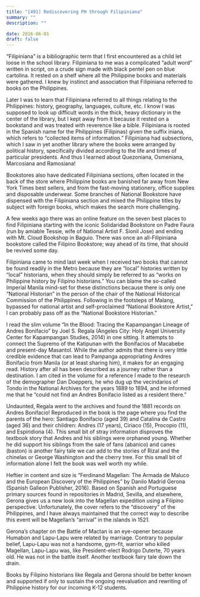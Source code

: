 ```yaml
---
title: "[491] Rediscovering PH through Filipiniana"
summary: ""
description: ""

date: 2016-06-01
draft: false
---
```


“Filipiniana” is a bibliographic term that I first encountered as a child let loose in the school library. Filipiniana to me was a complicated “adult word” written in script, on a crude sign made with black pentel pen on blue cartolina. It rested on a shelf where all the Philippine books and materials were gathered. I knew by instinct and association that Filipiniana referred to books on the Philippines.

Later I was to learn that Filipiniana referred to all things relating to the Philippines: history, geography, languages, culture, etc. I know I was supposed to look up difficult words in the thick, heavy dictionary in the center of the library, but I kept away from it because it rested on a bookstand and was treated with reverence like a bible. Filipiniana is rooted in the Spanish name for the Philippines (Filipinas) given the suffix iniana, which  refers to “collected items of information.” Filipiniana had subsections, which I saw in yet another library where the books were arranged by political history, specifically divided according to the life and times of particular presidents. And thus I learned about Quezoniana, Osmeniana, Marcosiana and Ramosiana!

Bookstores also have dedicated Filipiniana sections, often located in the back of the store where Philippine books are banished far away from New York Times best sellers, and from the fast-moving stationery, office supplies and disposable underwear. Some branches of National Bookstore have dispensed with the Filipiniana section and mixed the Philippine titles by subject with foreign books, which makes the search more challenging.

A few weeks ago there was an online feature on the seven best places to find Filipiniana starting with the iconic Solidaridad Bookstore on Padre Faura (run by amiable Tessie, wife of National Artist F. Sionil Jose) and ending with Mt. Cloud Bookshop in Baguio. There was once an all-Filipiniana bookstore called the Filipino Bookstore; way ahead of its time, that should be revived some day.

Filipiniana came to mind last week when I received two books that cannot be found readily in the Metro because they are “local” histories written by “local” historians, when they should simply be referred to as “works on Philippine history by Filipino historians.” You can blame the so-called Imperial Manila mind-set for these distinctions because there is only one “National Historian” in the person of the chair of the National Historical Commission of the Philippines. Following in the footsteps of Malang, bypassed for national artist and self-proclaimed “National Bookstore Artist,” I can probably pass off as the “National Bookstore Historian.”

I read the slim volume “In the Blood: Tracing the Kapampangan Lineage of Andres Bonifacio” by Joel S. Regala (Angeles City: Holy Angel University Center for Kapampangan Studies, 2014) in one sitting. It attempts to connect the Supremo of the Katipunan with the Bonifacios of Macabebe and present-day Masantol. While the author admits that there is very little credible evidence that can lead to Pampanga appropriating Andres Bonifacio from Manila (or at least sharing him), it makes for an engaging read. History after all has been described as a journey rather than a destination. I am cited in the volume for a reference I made to the research of the demographer Dan Doeppers, he who dug up the vecindarios of Tondo in the National Archives for the years 1889 to 1894, and he informed me that he “could not find an Andres Bonifacio listed as a resident there.”

Undaunted, Regala went to the archives and found the 1881 records on Andres Bonifacio! Reproduced in the book is the page where you find the parents of the hero: Santiago Bonifacio (aged 39) and Catalina de Castro (aged 36) and their children: Andres (17 years), Ciriaco (15), Procopio (11), and Espiridiona (4). This small bit of stray information disproves the textbook story that Andres and his siblings were orphaned young. Whether he did support his siblings from the sale of fans (abanico) and canes (baston) is another fairy tale we can add to the stories of Rizal and the chinelas or George Washington and the cherry tree. For this small bit of information alone I felt the book was well worth my while.

Heftier in content and size is “Ferdinand Magellan: The Armada de Maluco and the European Discovery of the Philippines” by Danilo Madrid Gerona (Spanish Galleon Publisher, 2016). Based on Spanish and Portuguese primary sources found in repositories in Madrid, Sevilla, and elsewhere, Gerona gives us a new look into the Magellan expedition using a Filipino perspective. Unfortunately, the cover refers to the “discovery” of the Philippines, and I have always maintained that the correct way to describe this event will be Magellan’s “arrival” in the islands in 1521.

Gerona’s chapter on the Battle of Mactan is an eye-opener because Humabon and Lapu-Lapu were related by marriage. Contrary to popular belief, Lapu-Lapu was not a handsome, gym-fit, warrior who killed Magellan, Lapu-Lapu was, like President-elect Rodrigo Duterte, 70 years old. He was not in the battle itself. Another textbook fairy tale down the drain.

Books by Filipino historians like Regala and Gerona should be better known and supported if only to sustain the ongoing reevaluation and rewriting of Philippine history for our incoming K-12 students.
